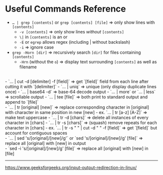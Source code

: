 # Useful Commands Reference
- `… | grep [contents]` or `grep [contents] [file]` ⇒ only show lines with `[contents]`
  - `-v [contents]` ⇒ only show lines *without* `[contents]`
  - `\|` in `[contents]` is an or
  - `-E` or `egrep` allows regex (including | without backslash)
  - `-i` ⇒ ignore case
- `grep -Horn [dir]` ⇒ recursively search `[dir]` for files containing `[contents]`
  - `-Hrn` (without the `o`) ⇒ display text surrounding `[contents]` as well as filename
<br>
- `… | cut -d [delimiter] -f [field]` ⇒ get `[field]` field from each line after cutting it with `[delimiter]`
- `… | uniq` ⇒ unique (only display duplicate lines once)
- `… | base64 -d` ⇒ base-64 decode output
- `… | more` or `… | less` ⇒ scrollable output
- `… | tee [file]` ⇒ both print to standard output and append to `[file]`
<br>
- `… | tr [original] [new]` ⇒ replace corresponding character in [original] with character in same position in new [new]
  - ex. `… | tr [a-z] [A-Z]` ⇒ make text uppercase
- `… | tr -d [chars]` ⇒ delete all instances of every character in [chars]
- `… | tr -s [chars]` ⇒ (squash) remove repeats for each character in [chars]
  - ex. `… | tr -s " " | cut -d " " -f [field]` ⇒ get `[field]` but account for contiguous spaces
<br>
- `… | sed 's/[original]/[new]/g'` or `sed 's/[original]/[new]/g' [file]` ⇒ replace all [original] with [new] in output <br>
- `sed -i 's/[original]/[new]/g' [file]` ⇒ replace all [original] with [new] in [file] <br>

---
https://www.geeksforgeeks.org/input-output-redirection-in-linux/